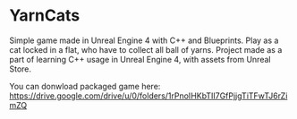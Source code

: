 # YarnCats
Simple game made in Unreal Engine 4 with C++ and Blueprints. Play as a cat locked in a flat, who have to collect all ball of yarns.
Project made as a part of learning C++ usage in Unreal Engine 4, with assets from Unreal Store.

You can donwload packaged game here: https://drive.google.com/drive/u/0/folders/1rPnoIHKbTII7GfPjjgTiTFwTJ6rZimZQ
